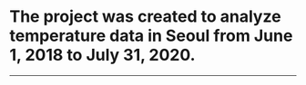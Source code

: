 # The project was created to analyze temperature data in Seoul from June 1, 2018 to July 31, 2020.
***
